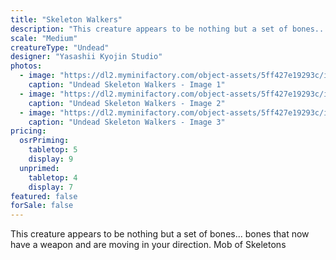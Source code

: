 ```yaml
---
title: "Skeleton Walkers"
description: "This creature appears to be nothing but a set of bones... bones that now have a weapon and are moving in your direction. Mob of Skeletons"
scale: "Medium"
creatureType: "Undead"
designer: "Yasashii Kyojin Studio"
photos:
  - image: "https://dl2.myminifactory.com/object-assets/5ff427e19293c/images/720X720-skeleton-walkers-ps.jpg"
    caption: "Undead Skeleton Walkers - Image 1"
  - image: "https://dl2.myminifactory.com/object-assets/5ff427e19293c/images/720X720-133627892-406021830828901-3118939490773885035-n.jpg"
    caption: "Undead Skeleton Walkers - Image 2"
  - image: "https://dl2.myminifactory.com/object-assets/5ff427e19293c/images/720X720-720x720-720x720-skeletons-2.jpg"
    caption: "Undead Skeleton Walkers - Image 3"
pricing:
  osrPriming:
    tabletop: 5
    display: 9
  unprimed:
    tabletop: 4
    display: 7
featured: false
forSale: false
---
```


This creature appears to be nothing but a set of bones... bones that now have a weapon and are moving in your direction. Mob of Skeletons